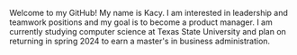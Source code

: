 Welcome to my GitHub! My name is Kacy. I am interested in leadership and teamwork positions and my goal is to become a product manager. 
I am currently studying computer science at Texas State University and plan on returning in spring 2024 to earn a master's in business administration. 

